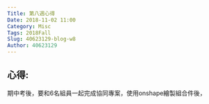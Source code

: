 ```yaml
---
Title: 第八週心得
Date: 2018-11-02 11:00
Category: Misc
Tags: 2018Fall
Slug: 40623129-blog-w8
Author: 40623129
---
```




<!-- PELICAN_END_SUMMARY -->

心得:
--
期中考後，要和6名組員一起完成協同專案，使用onshape繪製組合件後，
